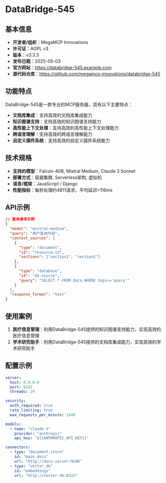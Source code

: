 # DataBridge-545

## 基本信息

- **开发者/组织**：MegaMCP Innovations
- **许可证**：AGPL v3
- **版本**：v3.3.3
- **发布日期**：2025-05-03
- **官方网站**：https://databridge-545.example.com
- **源代码仓库**：https://github.com/megamcp-innovations/databridge-545

## 功能特点

DataBridge-545是一款专业的MCP服务器，具有以下主要特点：

- **文档库集成**：支持高效的文档库集成能力
- **知识图谱支持**：支持高效的知识图谱支持能力
- **高性能上下文处理**：支持高效的高性能上下文处理能力
- **跨语言理解**：支持高效的跨语言理解能力
- **自定义插件系统**：支持高效的自定义插件系统能力


## 技术规格

- **支持的模型**：Falcon-40B, Mistral Medium, Claude 3 Sonnet
- **部署方式**：容器集群, Serverless架构, 虚拟机
- **语言/框架**：JavaScript / Django
- **性能指标**：每秒处理约4811请求，平均延迟<116ms

## API示例

```json
// 查询请求示例
{
  "model": "mistral-medium",
  "query": "用户查询内容",
  "context_sources": [
    {
      "type": "document",
      "id": "resource-id",
      "sections": ["section1", "section2"]
    },
    {
      "type": "database",
      "id": "db-source",
      "query": "SELECT * FROM data WHERE topic='query'"
    }
  ],
  "response_format": "text"
}
```

## 使用案例

1. **医疗信息管理**：利用DataBridge-545提供的知识图谱支持能力，实现高效的医疗信息管理
2. **学术研究助手**：利用DataBridge-545提供的文档库集成能力，实现高效的学术研究助手


## 配置示例

```yaml
server:
  host: 0.0.0.0
  port: 8282
  threads: 29

security:
  auth_required: true
  rate_limiting: true
  max_requests_per_minute: 1848

models:
  - name: "claude-3"
    provider: "anthropic"
    api_key: "${{ANTHROPIC_API_KEY}}"

connectors:
  - type: "document_store"
    id: "main_docs"
    url: "http://docs-server:9200"
  - type: "vector_db"
    id: "embeddings"
    url: "http://vector-db:6333"
```